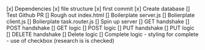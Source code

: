[x] Dependencies
[x] file structure
[x] first commit
[x] Create database
[] Test Github PR
[] Rough out index.html
[] Boilerplate server.js
[] Bolierplate client.js
[] Bolierplate task.router.js
[] Spin up server
[] GET handshake
[] POST handshake
[] GET logic
[] POST logic
[] PUT handshake
[] PUT logic
[] DELETE handshake
[] Delete logic
[] Complete logic
    - styling for complete
    - use of checkbox (research is is checked)